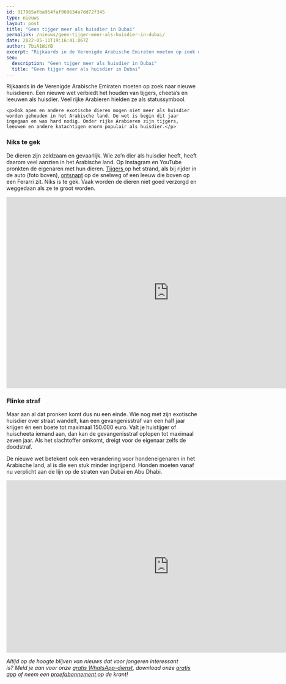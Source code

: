 ```yaml
---
id: 317965afba954faf969634a7dd72f345
type: nieuws
layout: post
title: "Geen tijger meer als huisdier in Dubai"
permalink: /nieuws/geen-tijger-meer-als-huisdier-in-dubai/
date: 2022-05-11T19:16:41.067Z
author: 7biA1WiYB
excerpt: "Rijkaards in de Verenigde Arabische Emiraten moeten op zoek naar nieuwe huisdieren. Een nieuwe wet verbiedt het houden van tijgers, cheeta’s en leeuwen als huisdier. Veel rijke Arabieren hielden ze als statussymbool.  "
seo:
  description: "Geen tijger meer als huisdier in Dubai"
  title: "Geen tijger meer als huisdier in Dubai"
---
```

Rijkaards in de Verenigde Arabische Emiraten moeten op zoek naar nieuwe huisdieren. Een nieuwe wet verbiedt het houden van tijgers, cheeta’s en leeuwen als huisdier. Veel rijke Arabieren hielden ze als statussymbool.  

    <p>Ook apen en andere exotische dieren mogen niet meer als huisdier worden gehouden in het Arabische land. De wet is begin dit jaar ingegaan en was hard nodig. Onder rijke Arabieren zijn tijgers, leeuwen en andere katachtigen enorm populair als huisdier.</p>
<h3>Niks te gek</h3>
<p>De dieren zijn zeldzaam en gevaarlijk. Wie zo’n dier als huisdier heeft, heeft daarom veel aanzien in het Arabische land. Op Instagram en YouTube pronkten de eigenaren met hun dieren. <a href="https://www.instagram.com/p/BLYG9A9Aeqv/?tagged=tigerdubai" target="_blank">Tijgers </a>op het strand, als bij rijder in de auto (foto boven), <a href="https://www.youtube.com/watch?v=qMU7t_0A55s" target="_blank">ontsnapt</a> op de snelweg of een leeuw die boven op een Ferarri zit. Niks is te gek. Vaak worden de dieren niet goed verzorgd en weggedaan als ze te groot worden.</p>
<iframe allowfullscreen="" frameborder="0" height="500" src="https://www.youtube.com/embed/en8cwOCMrAc" width="850"></iframe>
<h3>Flinke straf</h3>
<p>Maar aan al dat pronken komt dus nu een einde. Wie nog met zijn exotische huisdier over straat wandelt, kan een gevangenisstraf van een half jaar krijgen én een boete tot maximaal 150.000 euro. Valt je huistijger of huischeeta iemand aan, dan kan de gevangenisstraf oplopen tot maximaal zeven jaar. Als het slachtoffer omkomt, dreigt voor de eigenaar zelfs de doodstraf.</p>
<p>De nieuwe wet betekent ook een verandering voor hondeneigenaren in het Arabische land, al is die een stuk minder ingrijpend. Honden moeten vanaf nu verplicht aan de lijn op de straten van Dubai en Abu Dhabi. </p>
<p><iframe allowfullscreen="" frameborder="0" height="450" src="https://www.google.com/maps/embed?pb=!1m18!1m12!1m3!1d3722605.2260552864!2d51.69562311208951!3d24.334065529381615!2m3!1f0!2f0!3f0!3m2!1i1024!2i768!4f13.1!3m3!1m2!1s0x3e5e48dfb1ab12bd%3A0x33d32f56c0080aa7!2sUnited+Arab+Emirates!5e0!3m2!1sen!2snl!4v1484297920727" width="850"></iframe></p>
<p><em>Altijd op de hoogte blijven van nieuws dat voor jongeren interessant is? Meld je aan voor onze <a href="https://original.sevendays.nl/whatsapp">gratis WhatsApp-dienst</a>, download onze <a href="https://original.sevendays.nl/app">gratis app</a> of neem een <a href="https://abonneren.sevendays.nl/abonneren/abonnementen/ae/artikel">proefabonnement </a>op de krant!</em></p>  
